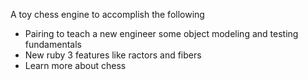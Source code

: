 A toy chess engine to accomplish the following
* Pairing to teach a new engineer some object modeling and testing fundamentals
* New ruby 3 features like ractors and fibers
* Learn more about chess